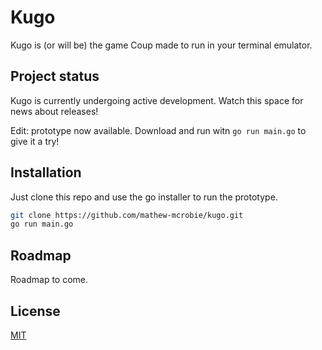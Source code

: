 # Kugo

Kugo is (or will be) the game Coup made to run in your terminal emulator.

## Project status

Kugo is currently undergoing active development. Watch this space for news about releases!

Edit: prototype now available. Download and run witn `go run main.go` to give it a try!

## Installation

Just clone this repo and use the go installer to run the prototype.
```bash
git clone https://github.com/mathew-mcrobie/kugo.git
go run main.go
```

## Roadmap

Roadmap to come.

## License

[MIT](https://choosealicense.com/licenses/mit/)

